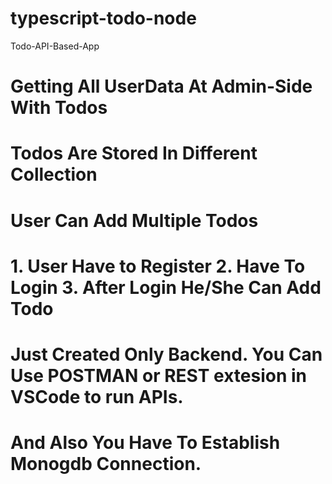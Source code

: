 # typescript-todo-node
Todo-API-Based-App

#  Getting All UserData At Admin-Side With Todos
#  Todos Are Stored In Different Collection
#  User Can Add Multiple Todos
# 1. User Have to Register 2. Have To Login 3. After Login He/She Can Add Todo
# Just Created Only Backend. You Can Use POSTMAN or REST extesion in VSCode to run APIs.
# And Also You Have To Establish Monogdb Connection.
